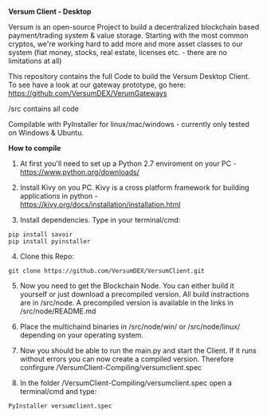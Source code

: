 **Versum Client - Desktop**

Versum is an open-source Project to build a decentralized blockchain based payment/trading system & value storage. Starting with the most common cryptos, we're working hard to add more and more asset classes to our system (fiat money, stocks, real estate, licenses etc. - there are no limitations at all)

This repository contains the full Code to build the Versum Desktop Client. To see have a look at our gateway prototype, go here: https://github.com/VersumDEX/VerumGateways

/src contains all code 

Compilable with PyInstaller for linux/mac/windows - currently only tested on Windows & Ubuntu. 


**How to compile**

1. At first you'll need to set up a Python 2.7 enviroment on your PC - https://www.python.org/downloads/

2. Install Kivy on you PC. Kivy is a cross platform framework for building applications in python - https://kivy.org/docs/installation/installation.html

3. Install dependencies. Type in your terminal/cmd:
```
pip install savoir
pip install pyinstaller

```

4. Clone this Repo:
```
git clone https://github.com/VersumDEX/VersumClient.git
```

5. Now you need to get the Blockchain Node. You can either build it yourself or just download a precompiled version. All build instractions are in /src/node. A precompiled version is available in the links in /src/node/README.md

6. Place the multichaind binaries in /src/node/win/ or /src/node/linux/ depending on your operating system.

7. Now you should be able to run the main.py and start the Client. If it runs without errors you can now create a compiled version. Therefore confirgure /VersumClient-Compiling/versumclient.spec 

8. In the folder /VersumClient-Compiling/versumclient.spec open a terminal/cmd and type:
```
PyInstaller versumclient.spec 
```







